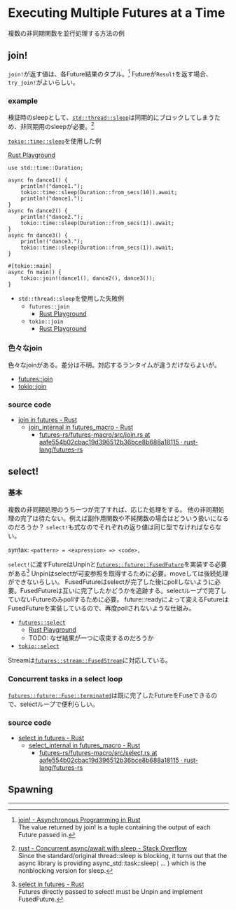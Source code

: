 # Executing Multiple Futures at a Time
複数の非同期関数を並行処理する方法の例

## join!
`join!`が返す値は、各Future結果のタプル。[^note1]
Futureが`Result`を返す場合、`try_join!`がよいらしい。

### example
検証時のsleepとして、[`std::thread::sleep`](https://doc.rust-lang.org/std/thread/fn.sleep.html)は同期的にブロックしてしまうため、非同期用のsleepが必要。[^note2]

[`tokio::time::sleep`](https://docs.rs/tokio/latest/tokio/time/fn.sleep.html)を使用した例

[Rust Playground](https://play.rust-lang.org/?version=stable&mode=debug&edition=2021&gist=ba8eeae7806dab4fa76f5da6dfac5746)

```rust,edition2021
use std::time::Duration;

async fn dance1() { 
    println!("dance1.");
    tokio::time::sleep(Duration::from_secs(10)).await;
    println!("dance1.");
}
async fn dance2() { 
    println!("dance2.");
    tokio::time::sleep(Duration::from_secs(1)).await;
}
async fn dance3() { 
    println!("dance3.");
    tokio::time::sleep(Duration::from_secs(1)).await;
}

#[tokio::main]
async fn main() {
    tokio::join!(dance1(), dance2(), dance3());
}
```

- `std::thread::sleep`を使用した失敗例
  - `futures::join`
    - [Rust Playground](https://play.rust-lang.org/?version=stable&mode=debug&edition=2021&gist=7519fd005a6f3908e2c8d1f994f7197d)
  - `tokio::join`
    - [Rust Playground](https://play.rust-lang.org/?version=stable&mode=debug&edition=2021&gist=7a7c794aab463bed6ecf032284fe0564)

### 色々なjoin
色々なjoinがある。差分は不明。対応するランタイムが違うだけならよいが。
- [futures::join](https://docs.rs/futures/latest/futures/macro.join.html)
- [tokio::join](https://docs.rs/tokio/latest/tokio/macro.join.html)

### source code
- [join in futures - Rust](https://docs.rs/futures/latest/futures/macro.join.html)
  - [join_internal in futures_macro - Rust](https://docs.rs/futures-macro/latest/futures_macro/macro.join_internal.html)
    - [futures-rs/futures-macro/src/join.rs at aafe554b02cbac19d396512b36bce8b688a18115 · rust-lang/futures-rs](https://github.com/rust-lang/futures-rs/blob/aafe554b02cbac19d396512b36bce8b688a18115/futures-macro/src/join.rs#L50-L86)

## select!
### 基本
複数の非同期処理のうち一つが完了すれば、応じた処理をする。
他の非同期処理の完了は待たない。例えば副作用関数や不純関数の場合はどういう扱いになるのだろうか？
`select!`も式なのでそれぞれの返り値は同じ型でなければならない。

syntax: `<pattern> = <expression> => <code>,`

`select!`に渡すFutureはUnpinと[`futures::future::FusedFuture`](https://docs.rs/futures/latest/futures/future/trait.FusedFuture.html)を実装する必要がある[^note3]
Unpinはselectが可変参照を取得するために必要。moveしては後続処理ができないらしい。
FusedFutureはselectが完了した後にpollしないように必要。FusedFutureは互いに完了したかどうかを追跡する。selectループで完了していないFutureのみpollするために必要。
future::readyによって変えるFutureはFusedFutureを実装しているので、再度pollされないような仕組み。

- [`futures::select`](https://docs.rs/futures/latest/futures/macro.select.html)
  - [Rust Playground](https://play.rust-lang.org/?version=stable&mode=debug&edition=2021&gist=cf145e50948de8f1c82a5ddcb16e8c7f)
  - TODO: なぜ結果が一つに収束するのだろうか
- [`tokio::select`](https://docs.rs/tokio/latest/tokio/macro.select.html)

Streamは[`futures::stream::FusedStream`](https://docs.rs/futures/latest/futures/stream/trait.FusedStream.html)に対応している。

### Concurrent tasks in a select loop

[`futures::future::Fuse::terminated`](https://docs.rs/futures/latest/futures/future/struct.Fuse.html#method.terminated)は既に完了したFutureをFuseできるので、selectループで便利らしい。

### source code
- [select in futures - Rust](https://docs.rs/futures/latest/futures/macro.select.html)
  - [select_internal in futures_macro - Rust](https://docs.rs/futures-macro/latest/futures_macro/macro.select_internal.html)
    - [futures-rs/futures-macro/src/select.rs at aafe554b02cbac19d396512b36bce8b688a18115 · rust-lang/futures-rs](https://github.com/rust-lang/futures-rs/blob/aafe554b02cbac19d396512b36bce8b688a18115/futures-macro/src/select.rs#L128-L327)


## Spawning



---
[^note1]: [join! - Asynchronous Programming in Rust](https://rust-lang.github.io/async-book/06_multiple_futures/02_join.html)<br />
The value returned by join! is a tuple containing the output of each Future passed in.

[^note2]: [rust - Concurrent async/await with sleep - Stack Overflow](https://stackoverflow.com/questions/70959134/concurrent-async-await-with-sleep)<br />
Since the standard/original thread::sleep is blocking, it turns out that the async library is providing async_std::task::sleep( ... ) which is the nonblocking version for sleep. 

[^note3]: [select in futures - Rust](https://docs.rs/futures/latest/futures/macro.select.html)<br />
Futures directly passed to select! must be Unpin and implement FusedFuture.